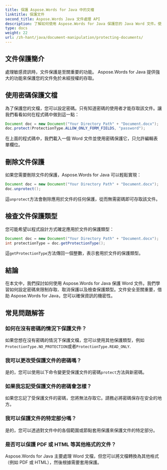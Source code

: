 ```yaml
---
title: 保護 Aspose.Words for Java 中的文檔
linktitle: 保護文件
second_title: Aspose.Words Java 文件處理 API
description: 了解如何使用 Aspose.Words for Java 保護您的 Java Word 文件。使用密碼等保護您的資料。
type: docs
weight: 22
url: /zh-hant/java/document-manipulation/protecting-documents/
---
```


## 文件保護簡介

處理敏感資訊時，文件保護是至關重要的功能。 Aspose.Words for Java 提供強大的功能來保護您的文件免於未經授權的存取。

## 使用密碼保護文檔

為了保護您的文檔，您可以設定密碼。只有知道密碼的使用者才能存取該文件。讓我們看看如何在程式碼中做到這一點：

```java
Document doc = new Document("Your Directory Path" + "Document.docx");
doc.protect(ProtectionType.ALLOW_ONLY_FORM_FIELDS, "password");
```

在上面的程式碼中，我們載入一個 Word 文件並使用密碼保護它，只允許編輯表單欄位。

## 刪除文件保護

如果您需要刪除文件的保護，Aspose.Words for Java 可以輕鬆實現：

```java
Document doc = new Document("Your Directory Path" + "Document.docx");
doc.unprotect();
```

這`unprotect`方法會刪除應用於文件的任何保護，從而無需密碼即可存取該文件。

## 檢查文件保護類型

您可能希望以程式設計方式確定應用於文件的保護類型：

```java
Document doc = new Document("Your Directory Path" + "Document.docx");
int protectionType = doc.getProtectionType();
```

這`getProtectionType`方法傳回一個整數，表示套用於文件的保護類型。


## 結論

在本文中，我們探討如何使用 Aspose.Words for Java 保護 Word 文件。我們學習如何設定密碼來限制存取、取消保護以及檢查保護類型。文件安全至關重要，借助 Aspose.Words for Java，您可以確保資訊的機密性。

## 常見問題解答

### 如何在沒有密碼的情況下保護文件？

如果您想在沒有密碼的情況下保護文檔，您可以使用其他保護類型，例如`ProtectionType.NO_PROTECTION`或者`ProtectionType.READ_ONLY`.

### 我可以更改受保護文件的密碼嗎？

是的，您可以使用以下命令變更受保護文件的密碼`protect`方法與新密碼。

### 如果我忘記受保護文件的密碼會怎樣？

如果您忘記了受保護文件的密碼，您將無法存取它。請務必將密碼保存在安全的地方。

### 我可以保護文件的特定部分嗎？

是的，您可以透過對文件中的各個範圍或節點套用保護來保護文件的特定部分。

### 是否可以保護 PDF 或 HTML 等其他格式的文件？

Aspose.Words for Java 主要處理 Word 文檔，但您可以將文檔轉換為其他格式（例如 PDF 或 HTML），然後根據需要套用保護。